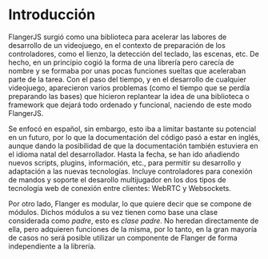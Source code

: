 # Introducción

FlangerJS surgió como una biblioteca para acelerar las labores de desarrollo de un videojuego, en el contexto de preparación de los controladores, como el lienzo, la detección del teclado, las escenas, etc. De hecho, en un principio cogió la forma de una librería pero carecía de nombre y se formaba por unas pocas funciones sueltas que aceleraban parte de la tarea. Con el paso del tiempo, y en el desarrollo de cualquier videojuego, aparecieron varios problemas (como el tiempo que se perdía preparando las bases) que hicieron replantear la idea de una biblioteca o framework que dejará todo ordenado y funcional, naciendo de este modo FlangerJS.

Se enfocó en español, sin embargo, esto iba a limitar bastante su potencial en un futuro, por lo que la documentación del código pasó a estar en inglés, aunque dando la posibilidad de que la documentación también estuviera en el idioma natal del desarrollador. Hasta la fecha, se han ido añadiendo nuevos scripts, plugins, información, etc., para permitir su desarrollo y adaptación a las nuevas tecnologías. Incluye controladores para conexión de mandos y soporte el desarollo multijugador en los dos tipos de tecnología web de conexión entre clientes: WebRTC y Websockets.

Por otro lado, Flanger es modular, lo que quiere decir que se compone de módulos. Dichos módulos a su vez tienen como base una clase considerada como _padre_, esto es _clase padre_. No heredan directamente de ella, pero adquieren funciones de la misma, por lo tanto, en la gran mayoría de casos no será posible utilizar un componente de Flanger de forma independiente a la librería.